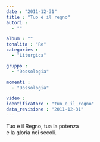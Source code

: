 ```yaml
---
date : "2011-12-31"
title : "Tuo è il regno"
autori : 
  - ""

album : ""
tonalita : "Re"
categories : 
  - "Liturgica"

gruppo : 
  - "Dossologia"

momenti : 
  - "Dossologia"

video : 
identificatore : "tuo_e_il_regno"
data_revisione : "2011-12-31"
---
```

  
  
Tuo è il Regno, tua la potenza  
e la gloria nei secoli.  
  
  
  
  
  
